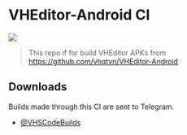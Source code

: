 # VHEditor-Android CI

![](https://github.com/Project-WKF/VHSCode-builds/workflows/Build/badge.svg)

> This repo if for build VHEditor APKs from https://github.com/vhqtvn/VHEditor-Android

## Downloads 

Builds made through this CI are sent to Telegram.

- [@VHSCodeBuilds](https://t.me/VHSCodeBuilds )
